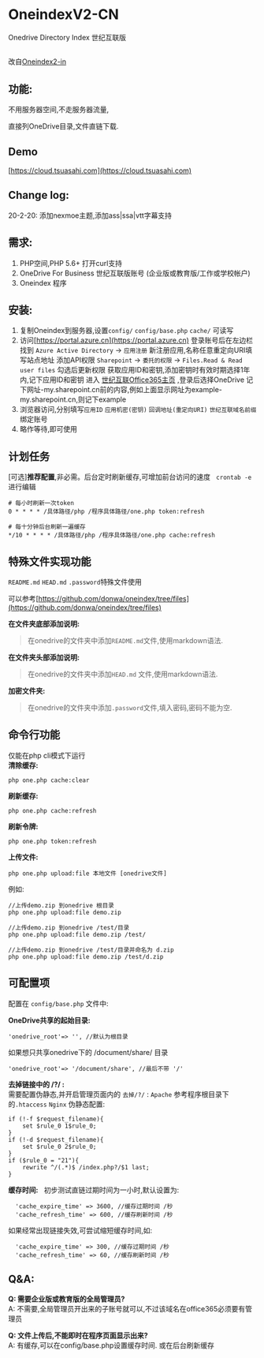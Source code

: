 # OneindexV2-CN

Onedrive Directory Index 世纪互联版
##
改自[Oneindex2-in](https://github.com/lzx8589561/oneindex2-in)

## 功能:
不用服务器空间,不走服务器流量,  

直接列OneDrive目录,文件直链下载.  

## Demo
[https://cloud.tsuasahi.com](https://cloud.tsuasahi.com)  

## Change log:  
20-2-20: 添加nexmoe主题,添加ass|ssa|vtt字幕支持 
  
## 需求:
1. PHP空间,PHP 5.6+ 打开curl支持  
2. OneDrive For Business 世纪互联版账号 (企业版或教育版/工作或学校帐户)
3. Oneindex 程序   

## 安装:
1. 复制Oneindex到服务器,设置` config/ ` `config/base.php`  `cache/` 可读写  
2. 访问[https://portal.azure.cn](https://portal.azure.cn) 
登录账号后在左边栏找到 `Azure Active Directory` -> `应用注册`
新注册应用,名称任意重定向URI填写站点地址
添加API权限 `Sharepoint` -> `委托的权限` -> `Files.Read & Read user files` 勾选后更新权限
获取应用ID和密钥,添加密钥时有效时期选择1年内,记下应用ID和密钥
进入 [世纪互联Office365主页](https://portal.partner.microsoftonline.cn/Home) ,登录后选择OneDrive
记下网址-my.sharepoint.cn前的内容,例如上面显示网址为example-my.sharepoint.cn,则记下example
3. 浏览器访问,分别填写`应用ID` `应用机密(密钥)` `回调地址(重定向URI)` `世纪互联域名前缀` 绑定账号
4. 略作等待,即可使用 

## 计划任务  
[可选]**推荐配置**,非必需。后台定时刷新缓存,可增加前台访问的速度  
`crontab -e` 进行编辑
```
# 每小时刷新一次token
0 * * * * /具体路径/php /程序具体路径/one.php token:refresh

# 每十分钟后台刷新一遍缓存
*/10 * * * * /具体路径/php /程序具体路径/one.php cache:refresh
```

## 特殊文件实现功能  
` README.md ` `HEAD.md` `.password`特殊文件使用  

可以参考[https://github.com/donwa/oneindex/tree/files](https://github.com/donwa/oneindex/tree/files)  

**在文件夹底部添加说明:**  
>在onedrive的文件夹中添加` README.md `文件,使用markdown语法.

**在文件夹头部添加说明:**  
>在onedrive的文件夹中添加`HEAD.md` 文件,使用markdown语法.

**加密文件夹:**  
>在onedrive的文件夹中添加`.password`文件,填入密码,密码不能为空.

## 命令行功能  
仅能在php cli模式下运行  
**清除缓存:**  
```
php one.php cache:clear
```
**刷新缓存:**  
```
php one.php cache:refresh
```
**刷新令牌:**  
```
php one.php token:refresh
```
**上传文件:**  
```
php one.php upload:file 本地文件 [onedrive文件]
```
例如:  
```
//上传demo.zip 到onedrive 根目录  
php one.php upload:file demo.zip  

//上传demo.zip 到onedrive /test/目录  
php one.php upload:file demo.zip /test/  

//上传demo.zip 到onedrive /test/目录并命名为 d.zip
php one.php upload:file demo.zip /test/d.zip  
```

## 可配置项
配置在 `config/base.php` 文件中:  

**OneDrive共享的起始目录:**  
```
'onedrive_root'=> '', //默认为根目录
```  

如果想只共享onedrive下的 /document/share/ 目录  
```
'onedrive_root'=> '/document/share', //最后不带 '/'
```  
  
**去掉链接中的 /?/ :**  
需要配置伪静态,并开启管理页面内的 `去掉/?/` : 
 `Apache` 参考程序根目录下的`.htaccess`
 `Nginx` 伪静态配置:
```  
if (!-f $request_filename){
	set $rule_0 1$rule_0;
}
if (!-d $request_filename){
	set $rule_0 2$rule_0;
}
if ($rule_0 = "21"){
	rewrite ^/(.*)$ /index.php?/$1 last;
}
```  
  
**缓存时间:**  
初步测试直链过期时间为一小时,默认设置为: 
```
  'cache_expire_time' => 3600, //缓存过期时间 /秒
  'cache_refresh_time' => 600, //缓存刷新时间 /秒
```
如果经常出现链接失效,可尝试缩短缓存时间,如:  
```
  'cache_expire_time' => 300, //缓存过期时间 /秒
  'cache_refresh_time' => 60, //缓存刷新时间 /秒
```


## Q&A:  
**Q: 需要企业版或教育版的全局管理员?**  
A: 不需要,全局管理员开出来的子账号就可以,不过该域名在office365必须要有管理员  

**Q: 文件上传后,不能即时在程序页面显示出来?**  
A: 有缓存,可以在config/base.php设置缓存时间. 或在后台刷新缓存

